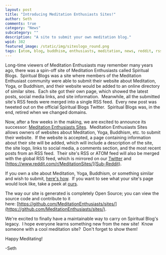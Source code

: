 ```yaml
---
layout: post
title: "Introducing Meditation Enthusiasts Sites!"
author: Seth
comments: true
category: "News"
subcategory: ""
description: "A site to submit your own meditation blog."
wpid: 382
featured_image: /static/img/siteslogo_round.png
tags: [atom, blog, buddhism, enthusiasts, meditation, news, reddit, rss, sites, submit, twitter, website, yoga]
---
```


Long-time viewers of Meditation Enthusiasts may remember many years ago, there was a spin-off site of Meditation Enthusiasts called Spiritual Blogs.  Spiritual Blogs was a site where members of the Meditation Enthusiast community were able to submit their website about Meditation, Yoga, or Buddhism, and their website would be added to an online directory of similar sites.  Each site got their own page, which showed the latest posts, social media links, and site information.  Meanwhile, all the submitted site's RSS feeds were merged into a single RSS feed.  Every new post was tweeted out on the official Spiritual Blogs Twitter.  Spiritual Blogs was, in the end, retired when we changed domains.

Now, after a few weeks in the making, we are excited to announce its successor: [Meditation Enthusiasts Sites](https://sites.meditationenthusiasts.org/).  Meditation Enthusiasts Sites allows owners of websites about Meditation, Yoga, Buddhism, etc. to submit their website.  If the website is accepted, a page containing information about their site will be added, which will include a description of the site, the site logo, links to social media, a comments section, and the most recent posts from an RSS feed.  Their site's RSS or ATOM feed will also be merged with the global RSS feed, which is mirrored on our [Twitter](https://twitter.com/meditationsites) and [https://www.reddit.com/r/MeditationSites/](Sub-Reddit).

<!--more-->

If you own a site about Meditation, Yoga, Buddhism, or something similar and wish to submit, [here's how](https://sites.meditationenthusiasts.org/submit/).  If you want to see what your site's page would look like, take a peek at [ours](https://sites.meditationenthusiasts.org/profile/meditationenthusiasts/).

The way our site is generated is completely Open Source; you can view the source code and contribute to it here: [https://github.com/MeditationEnthusiasts/sites/](https://github.com/MeditationEnthusiasts/sites/).

We're excited to finally have a maintainable way to carry on Spiritual Blog's legacy.  I hope everyone learns something new from the new site!  Know someone with a cool meditation site?  Don't forget to show them!

Happy Meditating!

-Seth
